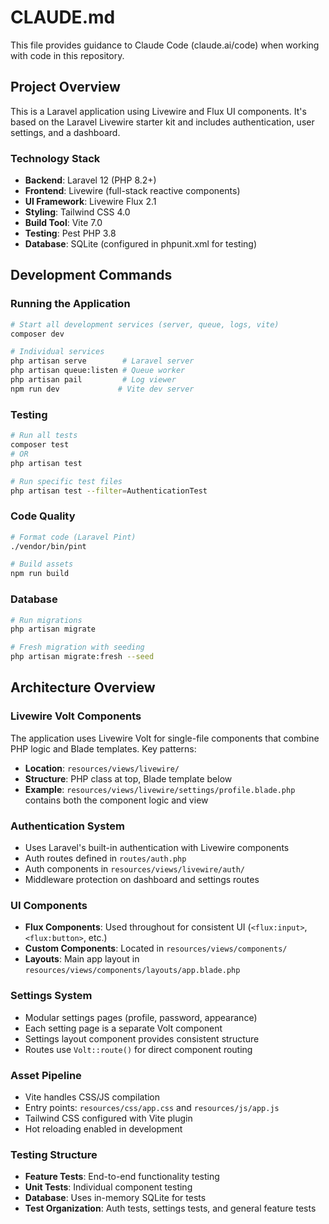 # CLAUDE.md

This file provides guidance to Claude Code (claude.ai/code) when working with code in this repository.

## Project Overview

This is a Laravel application using Livewire and Flux UI components. It's based on the Laravel Livewire starter kit and includes authentication, user settings, and a dashboard.

### Technology Stack
- **Backend**: Laravel 12 (PHP 8.2+)
- **Frontend**: Livewire (full-stack reactive components)
- **UI Framework**: Livewire Flux 2.1
- **Styling**: Tailwind CSS 4.0
- **Build Tool**: Vite 7.0
- **Testing**: Pest PHP 3.8
- **Database**: SQLite (configured in phpunit.xml for testing)

## Development Commands

### Running the Application
```bash
# Start all development services (server, queue, logs, vite)
composer dev

# Individual services
php artisan serve        # Laravel server
php artisan queue:listen # Queue worker  
php artisan pail         # Log viewer
npm run dev             # Vite dev server
```

### Testing
```bash
# Run all tests
composer test
# OR
php artisan test

# Run specific test files
php artisan test --filter=AuthenticationTest
```

### Code Quality
```bash
# Format code (Laravel Pint)
./vendor/bin/pint

# Build assets
npm run build
```

### Database
```bash
# Run migrations
php artisan migrate

# Fresh migration with seeding
php artisan migrate:fresh --seed
```

## Architecture Overview

### Livewire Volt Components
The application uses Livewire Volt for single-file components that combine PHP logic and Blade templates. Key patterns:

- **Location**: `resources/views/livewire/`
- **Structure**: PHP class at top, Blade template below
- **Example**: `resources/views/livewire/settings/profile.blade.php` contains both the component logic and view

### Authentication System
- Uses Laravel's built-in authentication with Livewire components
- Auth routes defined in `routes/auth.php`
- Auth components in `resources/views/livewire/auth/`
- Middleware protection on dashboard and settings routes

### UI Components
- **Flux Components**: Used throughout for consistent UI (`<flux:input>`, `<flux:button>`, etc.)
- **Custom Components**: Located in `resources/views/components/`
- **Layouts**: Main app layout in `resources/views/components/layouts/app.blade.php`

### Settings System
- Modular settings pages (profile, password, appearance)
- Each setting page is a separate Volt component
- Settings layout component provides consistent structure
- Routes use `Volt::route()` for direct component routing

### Asset Pipeline
- Vite handles CSS/JS compilation
- Entry points: `resources/css/app.css` and `resources/js/app.js`
- Tailwind CSS configured with Vite plugin
- Hot reloading enabled in development

### Testing Structure
- **Feature Tests**: End-to-end functionality testing
- **Unit Tests**: Individual component testing
- **Database**: Uses in-memory SQLite for tests
- **Test Organization**: Auth tests, settings tests, and general feature tests